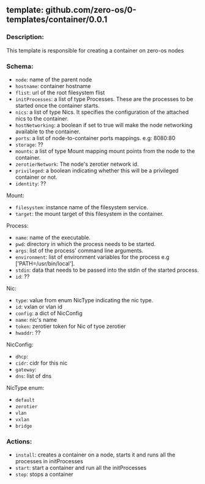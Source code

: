 ## template: github.com/zero-os/0-templates/container/0.0.1

### Description:
This template is responsible for creating a container on zero-os nodes

### Schema:

- `node`: name of the parent node
- `hostname`: container hostname
- `flist`: url of the root filesystem flist
- `initProcesses`: a list of type Processes. These are the processes to be started once the container starts.
- `nics`: a list of type Nics. It specifies the configuration of the attached nics to the container.
- `hostNetworking`: a boolean if set to true will make the node networking available to the container.
- `ports`: a list of node-to-container ports mappings. e.g: 8080:80
- `storage`: ??
- `mounts`: a list of type Mount mapping mount points from the node to the container.
- `zerotierNetwork`: The node's zerotier network id.
- `privileged`: a boolean indicating whether this will be a privileged container or not.
- `identity`: ??

Mount:
- `filesystem`: instance name of the filesystem service.
- `target`: the mount target of this filesystem in the container.

Process:
- `name`: name of the executable.
- `pwd`: directory in which the process needs to be started.
- `args`: list of the process' command line arguments.
- `environment`: list of environment variables for the process e.g ['PATH=/usr/bin/local'].
- `stdin`: data that needs to be passed into the stdin of the started process.
- `id`: ??

Nic:
- `type`: value from enum NicType indicating the nic type. 
- `id`: vxlan or vlan id
- `config`: a dict of NicConfig
- `name`: nic's name
- `token`: zerotier token for Nic of tyoe zerotier
- `hwaddr`: ??

NicConfig:
- `dhcp`: 
- `cidr`: cidr for this nic
- `gateway`:
- `dns`: list of dns

NicType enum:
- `default`
- `zerotier`
- `vlan`
- `vxlan`
- `bridge`


### Actions:
- `install`: creates a container on a node, starts it and runs all the processes in initProcesses
- `start`: start a container and run all the initProcesses
- `stop`: stops a container
